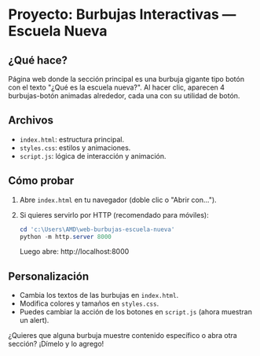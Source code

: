 # Proyecto: Burbujas Interactivas — Escuela Nueva

## ¿Qué hace?
Página web donde la sección principal es una burbuja gigante tipo botón con el texto "¿Qué es la escuela nueva?". Al hacer clic, aparecen 4 burbujas-botón animadas alrededor, cada una con su utilidad de botón.

## Archivos
- `index.html`: estructura principal.
- `styles.css`: estilos y animaciones.
- `script.js`: lógica de interacción y animación.

## Cómo probar
1. Abre `index.html` en tu navegador (doble clic o "Abrir con...").
2. Si quieres servirlo por HTTP (recomendado para móviles):

   ```powershell
   cd 'c:\Users\AMD\web-burbujas-escuela-nueva'
   python -m http.server 8000
   ```
   Luego abre: http://localhost:8000

## Personalización
- Cambia los textos de las burbujas en `index.html`.
- Modifica colores y tamaños en `styles.css`.
- Puedes cambiar la acción de los botones en `script.js` (ahora muestran un alert).

¿Quieres que alguna burbuja muestre contenido específico o abra otra sección? ¡Dímelo y lo agrego!
